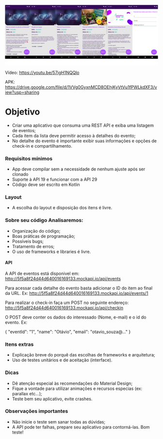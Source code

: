 <img src="https://github.com/sheylaabarrientos/Events/blob/main/events_app.png">

Vídeo: https://youtu.be/57igH1NQQlo

APK: https://drive.google.com/file/d/1VVg0GyxnMCD8OEhjKyVtVu1fPWLkdXF3/view?usp=sharing

# Objetivo
- Criar uma aplicativo que consuma uma REST API e exiba uma listagem de eventos;
- Cada item da lista deve permitir acesso à detalhes do evento;
- No detalhe do evento é importante exibir suas informações e opções de check-in e compartilhamento.

### Requisitos mínimos
- App deve compilar sem a necessidade de nenhum ajuste após ser clonado
- Suporte à API 19 e funcionar com a API 29
- Código deve ser escrito em Kotlin

### Layout
- A escolha do layout e disposição dos itens é livre.

### Sobre seu código Analisaremos:
- Organização do código;
- Boas práticas de programação;
- Possíveis bugs;
- Tratamento de erros;
- O uso de frameworks e libraries é livre.

#### API
A API de eventos está disponivel em:
http://5f5a8f24d44d640016169133.mockapi.io/api/events

Para acessar cada detalhe do evento basta adicionar o ID do item ao final da URL. Ex: http://5f5a8f24d44d640016169133.mockapi.io/api/events/1

Para realizar o check-in faça um POST no seguinte endereço: http://5f5a8f24d44d640016169133.mockapi.io/api/checkin

O POST deve conter os dados do interessado (Nome, e-mail) e o id do evento. Ex:

{ "eventId": "1", "name": "Otávio", "email": "otavio_souza@..." }

### Itens extras
- Explicação breve do porquê das escolhas de frameworks e arquitetura;
- Uso de testes unitários e de aceitação (interface).

### Dicas
- Dê atenção especial às recomendações do Material Design;
- Fique a vontade para utilizar animações e recursos especias (ex: parallax etc...);
- Teste bem seu aplicativo, evite crashes.

### Observações importantes
- Não inicie o teste sem sanar todas as dúvidas;
- A API pode ter falhas, prepare seu aplicativo para contorná-las.
Bom teste!
